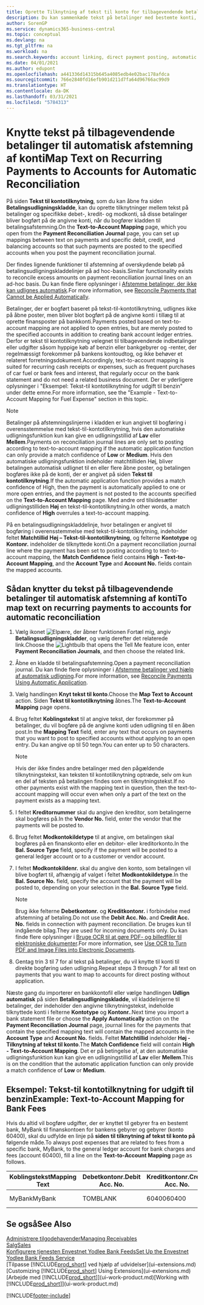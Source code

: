 ```yaml
---
title: Oprette Tilknytning af tekst til konto for tilbagevendende betalinger | Microsoft Docs
description: Du kan sammenkæde tekst på betalinger med bestemte konti, så betalinger bogføres på kontiene, når du bogfører betalingsudligningskladden.
author: SorenGP
ms.service: dynamics365-business-central
ms.topic: conceptual
ms.devlang: na
ms.tgt_pltfrm: na
ms.workload: na
ms.search.keywords: account linking, direct payment posting, automatic payment processing, reconcile payment, recurring expense, recurring cash receipt
ms.date: 04/01/2021
ms.author: edupont
ms.openlocfilehash: a441336d14315b645a4085edb4e02bac178afdca
ms.sourcegitcommit: 766e2840fd16efb901d211d7fa64d96766ac99d9
ms.translationtype: HT
ms.contentlocale: da-DK
ms.lasthandoff: 03/31/2021
ms.locfileid: "5784313"
---
```

# <a name="map-text-on-recurring-payments-to-accounts-for-automatic-reconciliation"></a><span data-ttu-id="bba5c-103">Knytte tekst på tilbagevendende betalinger til automatisk afstemning af konti</span><span class="sxs-lookup"><span data-stu-id="bba5c-103">Map Text on Recurring Payments to Accounts for Automatic Reconciliation</span></span>
<span data-ttu-id="bba5c-104">På siden **Tekst til kontotilknytning**, som du kan åbne fra siden **Betalingsudligningskladde**, kan du oprette tilknytninger mellem tekst på betalinger og specifikke debet-, kredit- og modkonti, så disse betalinger bliver bogført på de angivne konti, når du bogfører kladden til betalingsafstemning.</span><span class="sxs-lookup"><span data-stu-id="bba5c-104">On the **Text-to-Account Mapping** page, which you open from the **Payment Reconciliation Journal** page, you can set up mappings between text on payments and specific debit, credit, and balancing accounts so that such payments are posted to the specified accounts when you post the payment reconciliation journal.</span></span>

<span data-ttu-id="bba5c-105">Der findes lignende funktioner til afstemning af overskydende beløb på betalingsudligningskladdelinjer på ad hoc-basis.</span><span class="sxs-lookup"><span data-stu-id="bba5c-105">Similar functionality exists to reconcile excess amounts on payment reconciliation journal lines on an ad-hoc basis.</span></span> <span data-ttu-id="bba5c-106">Du kan finde flere oplysninger i [Afstemme betalinger, der ikke kan udlignes automatisk](receivables-how-reconcile-payments-cannot-apply-auto.md).</span><span class="sxs-lookup"><span data-stu-id="bba5c-106">For more information, see [Reconcile Payments that Cannot be Applied Automatically](receivables-how-reconcile-payments-cannot-apply-auto.md).</span></span>

<span data-ttu-id="bba5c-107">Betalinger, der er bogført baseret på tekst-til-kontotilknytning, udlignes ikke på åbne poster, men bliver blot bogført på de angivne konti i tillæg til at oprette finansposter på bankkonti.</span><span class="sxs-lookup"><span data-stu-id="bba5c-107">Payments posted based on text-to-account mapping are not applied to open entries, but are merely posted to the specified accounts in addition to creating bank account ledger entries.</span></span> <span data-ttu-id="bba5c-108">Derfor er tekst til kontotilknytning velegnet til tilbagevendende indbetalinger eller udgifter såsom hyppige køb af benzin eller bankgebyrer og -renter, der regelmæssigt forekommer på bankens kontoudtog, og ikke behøver et relateret forretningsdokument.</span><span class="sxs-lookup"><span data-stu-id="bba5c-108">Accordingly, text-to-account mapping is suited for recurring cash receipts or expenses, such as frequent purchases of car fuel or bank fees and interest, that regularly occur on the bank statement and do not need a related business document.</span></span> <span data-ttu-id="bba5c-109">Der er yderligere oplysninger i "Eksempel: Tekst-til kontotilknytning for udgift til benzin" under dette emne.</span><span class="sxs-lookup"><span data-stu-id="bba5c-109">For more information, see the "Example - Text-to-Account Mapping for Fuel Expense" section in this topic.</span></span>

> [!NOTE]  
>   <span data-ttu-id="bba5c-110">Betalinger på afstemningslinjerne i kladden er kun angivet til bogføring i overensstemmelse med tekst-til-kontotilknytning, hvis den automatiske udligningsfunktion kun kan give en udligningstillid af **Lav** eller **Mellem**.</span><span class="sxs-lookup"><span data-stu-id="bba5c-110">Payments on reconciliation journal lines are only set to posting according to text-to-account mapping if the automatic application function can only provide a match confidence of **Low** or **Medium**.</span></span> <span data-ttu-id="bba5c-111">Hvis den automatiske udligningsfunktion indeholder matchtilliden Høj, bliver betalingen automatisk udlignet til en eller flere åbne poster, og betalingen bogføres ikke på de konti, der er angivet på siden **Tekst til kontotilknytning**.</span><span class="sxs-lookup"><span data-stu-id="bba5c-111">If the automatic application function provides a match confidence of High, then the payment is automatically applied to one or more open entries, and the payment is not posted to the accounts specified on the **Text-to-Account Mapping** page.</span></span> <span data-ttu-id="bba5c-112">Med andre ord tilsidesætter udligningstilliden **Høj** en tekst-til-kontotilknytning.</span><span class="sxs-lookup"><span data-stu-id="bba5c-112">In other words, a match confidence of **High** overrules a text-to-account mapping.</span></span>

<span data-ttu-id="bba5c-113">På en betalingsudligningskladdelinje, hvor betalingen er angivet til bogføring i overensstemmelse med tekst-til-kontotilknytning, indeholder feltet **Matchtillid** **Høj – Tekst-til-kontotilknytning**, og felterne **Kontotype** og **Kontonr.** indeholder de tilknyttede konti.</span><span class="sxs-lookup"><span data-stu-id="bba5c-113">On a payment reconciliation journal line where the payment has been set to posting according to text-to-account mapping, the **Match Confidence** field contains **High - Text-to-Account Mapping**, and the **Account Type** and **Account No.** fields contain the mapped accounts.</span></span>

## <a name="to-map-text-on-recurring-payments-to-accounts-for-automatic-reconciliation"></a><span data-ttu-id="bba5c-114">Sådan knytter du tekst på tilbagevendende betalinger til automatisk afstemning af konti</span><span class="sxs-lookup"><span data-stu-id="bba5c-114">To map text on recurring payments to accounts for automatic reconciliation</span></span>
1. <span data-ttu-id="bba5c-115">Vælg ikonet ![Elpære, der åbner funktionen Fortæl mig](media/ui-search/search_small.png "Fortæl mig, hvad du vil foretage dig"), angiv **Betalingsudligningskladder**, og vælg derefter det relaterede link.</span><span class="sxs-lookup"><span data-stu-id="bba5c-115">Choose the ![Lightbulb that opens the Tell Me feature](media/ui-search/search_small.png "Tell me what you want to do") icon, enter **Payment Reconciliation Journals**, and then choose the related link.</span></span>
2. <span data-ttu-id="bba5c-116">Åbne en kladde til betalingsafstemning.</span><span class="sxs-lookup"><span data-stu-id="bba5c-116">Open a payment reconciliation journal.</span></span> <span data-ttu-id="bba5c-117">Du kan finde flere oplysninger i [Afstemme betalinger ved hjælp af automatisk udligning](receivables-how-reconcile-payments-auto-application.md).</span><span class="sxs-lookup"><span data-stu-id="bba5c-117">For more information, see [Reconcile Payments Using Automatic Application](receivables-how-reconcile-payments-auto-application.md).</span></span>
3. <span data-ttu-id="bba5c-118">Vælg handlingen **Knyt tekst til konto**.</span><span class="sxs-lookup"><span data-stu-id="bba5c-118">Choose the **Map Text to Account** action.</span></span> <span data-ttu-id="bba5c-119">Siden **Tekst til kontotilknytning** åbnes.</span><span class="sxs-lookup"><span data-stu-id="bba5c-119">The **Text-to-Account Mapping** page opens.</span></span>
4. <span data-ttu-id="bba5c-120">Brug feltet **Koblingstekst** til at angive tekst, der forekommer på betalinger, du vil bogføre på de angivne konti uden udligning til en åben post.</span><span class="sxs-lookup"><span data-stu-id="bba5c-120">In the **Mapping Text** field, enter any text that occurs on payments that you want to post to specified accounts without applying to an open entry.</span></span> <span data-ttu-id="bba5c-121">Du kan angive op til 50 tegn.</span><span class="sxs-lookup"><span data-stu-id="bba5c-121">You can enter up to 50 characters.</span></span>

    > [!NOTE]  
    >   <span data-ttu-id="bba5c-122">Hvis der ikke findes andre betalinger med den pågældende tilknytningstekst, kan teksten til kontotilknytning optræde, selv om kun en del af teksten på betalingen findes som en tilknytningstekst.</span><span class="sxs-lookup"><span data-stu-id="bba5c-122">If no other payments exist with the mapping text in question, then the text-to-account mapping will occur even when only a part of the text on the payment exists as a mapping text.</span></span>
5. <span data-ttu-id="bba5c-123">I feltet **Kreditornummer** skal du angive den kreditor, som betalingerne skal bogføres på.</span><span class="sxs-lookup"><span data-stu-id="bba5c-123">In the **Vendor No.** field, enter the vendor that the payments will be posted to.</span></span>
6. <span data-ttu-id="bba5c-124">Brug feltet **Modkontokildetype** til at angive, om betalingen skal bogføres på en finanskonto eller en debitor- eller kreditorkonto.</span><span class="sxs-lookup"><span data-stu-id="bba5c-124">In the **Bal. Source Type** field, specify if the payment will be posted to a general ledger account or to a customer or vendor account.</span></span>
7. <span data-ttu-id="bba5c-125">I feltet **Modkontokildenr.** skal du angive den konto, som betalingen vil blive bogført til, afhængig af valget i feltet **Modkontokildetype**.</span><span class="sxs-lookup"><span data-stu-id="bba5c-125">In the **Bal. Source No.** field, specify the account that the payment will be posted to, depending on your selection in the **Bal. Source Type** field.</span></span>

    > [!NOTE]
    > <span data-ttu-id="bba5c-126">Brug ikke felterne **Debetkontonr.** og **Kreditkontonr.** i forbindelse med afstemning af betaling.</span><span class="sxs-lookup"><span data-stu-id="bba5c-126">Do not use the **Debit Acc. No.** and **Credit Acc. No.** fields in connection with payment reconciliation.</span></span> <span data-ttu-id="bba5c-127">De bruges kun til indgående bilag.</span><span class="sxs-lookup"><span data-stu-id="bba5c-127">They are used for incoming documents only.</span></span> <span data-ttu-id="bba5c-128">Du kan finde flere oplysninger i [Bruge OCR til at gøre PDF- og billedfiler til elektroniske dokumenter](across-how-use-ocr-pdf-images-files.md).</span><span class="sxs-lookup"><span data-stu-id="bba5c-128">For more information, see [Use OCR to Turn PDF and Image Files into Electronic Documents](across-how-use-ocr-pdf-images-files.md).</span></span>

8. <span data-ttu-id="bba5c-129">Gentag trin 3 til 7 for al tekst på betalinger, du vil knytte til konti til direkte bogføring uden udligning.</span><span class="sxs-lookup"><span data-stu-id="bba5c-129">Repeat steps 3 through 7 for all text on payments that you want to map to accounts for direct posting without application.</span></span>

<span data-ttu-id="bba5c-130">Næste gang du importerer en bankkontofil eller vælge handlingen **Udlign automatisk** på siden **Betalingsudligningskladde**, vil kladdelinjerne til betalinger, der indeholder den angivne tilknytningstekst, indeholde tilknyttede konti i felterne **Kontotype** og **Kontonr.**.</span><span class="sxs-lookup"><span data-stu-id="bba5c-130">Next time you import a bank statement file or choose the **Apply Automatically** action on the **Payment Reconciliation Journal** page, journal lines for the payments that contain the specified mapping text will contain the mapped accounts in the **Account Type** and **Account No.** fields.</span></span> <span data-ttu-id="bba5c-131">Feltet **Matchtillid** indeholder **Høj - Tilknytning af tekst til konto**.</span><span class="sxs-lookup"><span data-stu-id="bba5c-131">The **Match Confidence** field will contain **High - Text-to-Account Mapping**.</span></span> <span data-ttu-id="bba5c-132">Det er på betingelse af, at den automatiske udligningsfunktion kun kan give en udligningstillid af **Lav** eller **Mellem**.</span><span class="sxs-lookup"><span data-stu-id="bba5c-132">This is on the condition that the automatic application function can only provide a match confidence of **Low** or **Medium**.</span></span>

## <a name="example-text-to-account-mapping-for-bank-fees"></a><span data-ttu-id="bba5c-133">Eksempel: Tekst-til kontotilknytning for udgift til benzin</span><span class="sxs-lookup"><span data-stu-id="bba5c-133">Example: Text-to-Account Mapping for Bank Fees</span></span>

<span data-ttu-id="bba5c-134">Hvis du altid vil bogføre udgifter, der er knyttet til gebyrer fra en bestemt bank, MyBank til finanskontoen for bankens gebyrer og gebyrer (konto 60400), skal du udfylde en linje på **siden til tilknytning af tekst til konto på** følgende måde.</span><span class="sxs-lookup"><span data-stu-id="bba5c-134">To always post expenses that are related to fees from a specific bank, MyBank, to the general ledger account for bank charges and fees (account 60400), fill a line on the **Text-to-Account Mapping** page as follows.</span></span>

| <span data-ttu-id="bba5c-135">Koblingstekst</span><span class="sxs-lookup"><span data-stu-id="bba5c-135">Mapping Text</span></span> | <span data-ttu-id="bba5c-136">Debetkontonr.</span><span class="sxs-lookup"><span data-stu-id="bba5c-136">Debit Acc. No.</span></span> | <span data-ttu-id="bba5c-137">Kreditkontonr.</span><span class="sxs-lookup"><span data-stu-id="bba5c-137">Credit Acc. No.</span></span> | <span data-ttu-id="bba5c-138">Modkontokildetype</span><span class="sxs-lookup"><span data-stu-id="bba5c-138">Bal. Source Type</span></span> | <span data-ttu-id="bba5c-139">Modkontokildenr.</span><span class="sxs-lookup"><span data-stu-id="bba5c-139">Bal. Source No.</span></span> |
| --- | --- | --- | --- | --- |
| <span data-ttu-id="bba5c-140">MyBank</span><span class="sxs-lookup"><span data-stu-id="bba5c-140">MyBank</span></span> |<span data-ttu-id="bba5c-141">TOM</span><span class="sxs-lookup"><span data-stu-id="bba5c-141">BLANK</span></span> |<span data-ttu-id="bba5c-142">60400</span><span class="sxs-lookup"><span data-stu-id="bba5c-142">60400</span></span>|<span data-ttu-id="bba5c-143">Finanskonto</span><span class="sxs-lookup"><span data-stu-id="bba5c-143">G/L Account</span></span> |<span data-ttu-id="bba5c-144">TOM</span><span class="sxs-lookup"><span data-stu-id="bba5c-144">BLANK</span></span> |

## <a name="see-also"></a><span data-ttu-id="bba5c-145">Se også</span><span class="sxs-lookup"><span data-stu-id="bba5c-145">See Also</span></span>

[<span data-ttu-id="bba5c-146">Administrere tilgodehavender</span><span class="sxs-lookup"><span data-stu-id="bba5c-146">Managing Receivables</span></span>](receivables-manage-receivables.md)  
[<span data-ttu-id="bba5c-147">Salg</span><span class="sxs-lookup"><span data-stu-id="bba5c-147">Sales</span></span>](sales-manage-sales.md)  
[<span data-ttu-id="bba5c-148">Konfigurere tjenesten Envestnet Yodlee Bank Feeds</span><span class="sxs-lookup"><span data-stu-id="bba5c-148">Set Up the Envestnet Yodlee Bank Feeds Service</span></span>](bank-how-setup-bank-statement-service.md)  
<span data-ttu-id="bba5c-149">[Tilpasse [!INCLUDE[prod_short](includes/prod_short.md)] ved hjælp af udvidelser](ui-extensions.md)</span><span class="sxs-lookup"><span data-stu-id="bba5c-149">[Customizing [!INCLUDE[prod_short](includes/prod_short.md)] Using Extensions](ui-extensions.md)</span></span>  
<span data-ttu-id="bba5c-150">[Arbejde med [!INCLUDE[prod_short](includes/prod_short.md)]](ui-work-product.md)</span><span class="sxs-lookup"><span data-stu-id="bba5c-150">[Working with [!INCLUDE[prod_short](includes/prod_short.md)]](ui-work-product.md)</span></span>


[!INCLUDE[footer-include](includes/footer-banner.md)]